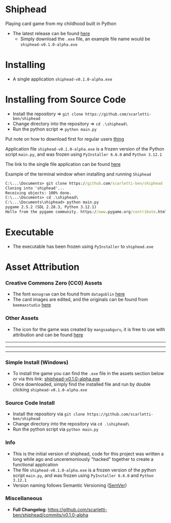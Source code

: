# Shiphead
Playing card game from my childhood built in Python

- The latest release can be found [here](https://github.com/scarletti-ben/shiphead/releases/latest)
    - Simply download the `.exe` file, an example file name would be `shiphead-v0.1.0-alpha.exe`

# Installing
- A single application `shiphead-v0.1.0-alpha.exe`

# Installing from Source Code
- Install the repository => `git clone https://github.com/scarletti-ben/shiphead`
- Change directory into the repository => `cd .\shiphead\`  
- Run the python script => `python main.py`

Put note on how to download first for regular users [thing](https://github.com/scarletti-ben/shiphead/releases/tag/v0.1.0-alpha)

Application file `shiphead-v0.1.0-alpha.exe` is a frozen version of the Python script `main.py`, and was frozen using `PyInstaller 6.6.0` and `Python 3.12.1`

The link to the single file application can be found [here](https://github.com/scarletti-ben/shiphead/releases/download/v0.1.0-alpha/shiphead-v0.1.0-alpha.exe)

Example of the terminal window when installing and running `Shiphead`
```cmd
C:\...\Documents> git clone https://github.com/scarletti-ben/shiphead
Cloning into 'shiphead'...
Receiving objects: 100% done.
C:\...\Documents> cd .\shiphead\
C:\...\Documents\shiphead> python main.py
pygame 2.5.2 (SDL 2.28.3, Python 3.12.1)
Hello from the pygame community. https://www.pygame.org/contribute.html
```

# Executable
- The executable has been frozen using `PyInstaller` to `shiphead.exe`

# Asset Attribution
### Creative Commons Zero (CC0) Assets
- The font `monogram` can be found from `datagoblin` [here](https://datagoblin.itch.io/monogram)
- The card images are edited, and the originals can be found from `beemaxstudio`  [here](https://beemaxstudio.itch.io/pixel-cards-pack)

### Other Assets
- The icon for the game was created by `mangsaabguru`, it is free to use with attribution and can be found [here](https://www.flaticon.com/free-icon/card-game_4072251)

---
---
---

### Simple Install (Windows)
- To install the game you can find the `.exe` file in the assets section below or via this link: [shiphead-v0.1.0-alpha.exe](https://github.com/scarletti-ben/shiphead/releases/download/v0.1.0-alpha/shiphead-v0.1.0-alpha.exe)
- Once downloaded, simply find the installed file and run by double clicking `shiphead-v0.1.0-alpha.exe`

### Source Code Install
- Install the repository via `git clone https://github.com/scarletti-ben/shiphead`
- Change directory into the repository via `cd .\shiphead\`  
- Run the python script via `python main.py`

### Info
- This is the initial version of shiphead, code for this project was written a long while ago and unceremoniously "hacked" together to create a functional application
- The file `shiphead-v0.1.0-alpha.exe` is a frozen version of the python script `main.py`, and was frozen using `PyInstaller 6.6.0` and `Python 3.12.1`
- Version naming follows Semantic Versioning ([SemVer](https://semver.org/))

### Miscellaneous
- **Full Changelog**: https://github.com/scarletti-ben/shiphead/commits/v0.1.0-alpha
